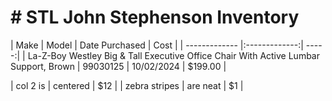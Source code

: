 # # STL John Stephenson Inventory  

| Make        | Model           | Date Purchased  | Cost      |
| ------------- |:-------------:| -----:|
| La-Z-Boy Westley Big & Tall Executive Office Chair With Active Lumbar Support, Brown      | 99030125 | 10/02/2024 | $199.00      |

| col 2 is      | centered      |   $12 |
| zebra stripes | are neat      |    $1 |
